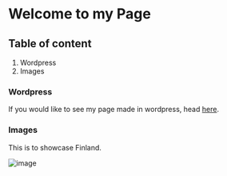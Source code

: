 # Welcome to my Page

## Table of content

1. Wordpress
2. Images

### Wordpress

If you would like to see my page made in wordpress, head [here](http://aiesec.ie).

### Images

This is to showcase Finland.

![image](http://aiesec.ie/wp-content/uploads/2017/02/dock-1365387_1920-300x200.jpg)
